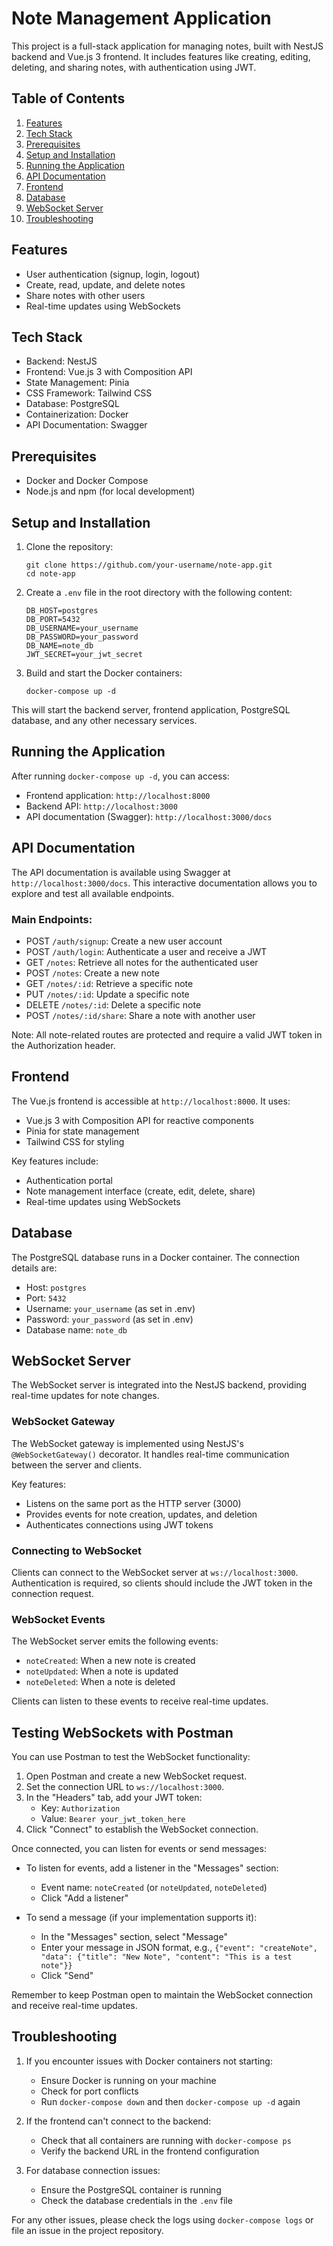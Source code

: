# Note Management Application

This project is a full-stack application for managing notes, built with NestJS backend and Vue.js 3 frontend. It includes features like creating, editing, deleting, and sharing notes, with authentication using JWT.

## Table of Contents

1. [Features](#features)
2. [Tech Stack](#tech-stack)
3. [Prerequisites](#prerequisites)
4. [Setup and Installation](#setup-and-installation)
5. [Running the Application](#running-the-application)
6. [API Documentation](#api-documentation)
7. [Frontend](#frontend)
8. [Database](#database)
9. [WebSocket Server](#websocket-server)
10. [Troubleshooting](#troubleshooting)

## Features

- User authentication (signup, login, logout)
- Create, read, update, and delete notes
- Share notes with other users
- Real-time updates using WebSockets

## Tech Stack

- Backend: NestJS
- Frontend: Vue.js 3 with Composition API
- State Management: Pinia
- CSS Framework: Tailwind CSS
- Database: PostgreSQL
- Containerization: Docker
- API Documentation: Swagger

## Prerequisites

- Docker and Docker Compose
- Node.js and npm (for local development)

## Setup and Installation

1. Clone the repository:
   ```
   git clone https://github.com/your-username/note-app.git
   cd note-app
   ```

2. Create a `.env` file in the root directory with the following content:
   ```
   DB_HOST=postgres
   DB_PORT=5432
   DB_USERNAME=your_username
   DB_PASSWORD=your_password
   DB_NAME=note_db
   JWT_SECRET=your_jwt_secret
   ```

3. Build and start the Docker containers:
   ```
   docker-compose up -d
   ```

This will start the backend server, frontend application, PostgreSQL database, and any other necessary services.

## Running the Application

After running `docker-compose up -d`, you can access:

- Frontend application: `http://localhost:8000`
- Backend API: `http://localhost:3000`
- API documentation (Swagger): `http://localhost:3000/docs`

## API Documentation

The API documentation is available using Swagger at `http://localhost:3000/docs`. This interactive documentation allows you to explore and test all available endpoints.

### Main Endpoints:

- POST `/auth/signup`: Create a new user account
- POST `/auth/login`: Authenticate a user and receive a JWT
- GET `/notes`: Retrieve all notes for the authenticated user
- POST `/notes`: Create a new note
- GET `/notes/:id`: Retrieve a specific note
- PUT `/notes/:id`: Update a specific note
- DELETE `/notes/:id`: Delete a specific note
- POST `/notes/:id/share`: Share a note with another user

Note: All note-related routes are protected and require a valid JWT token in the Authorization header.

## Frontend

The Vue.js frontend is accessible at `http://localhost:8000`. It uses:

- Vue.js 3 with Composition API for reactive components
- Pinia for state management
- Tailwind CSS for styling

Key features include:

- Authentication portal
- Note management interface (create, edit, delete, share)
- Real-time updates using WebSockets

## Database

The PostgreSQL database runs in a Docker container. The connection details are:

- Host: `postgres`
- Port: `5432`
- Username: `your_username` (as set in .env)
- Password: `your_password` (as set in .env)
- Database name: `note_db`

## WebSocket Server

The WebSocket server is integrated into the NestJS backend, providing real-time updates for note changes.

### WebSocket Gateway

The WebSocket gateway is implemented using NestJS's `@WebSocketGateway()` decorator. It handles real-time communication between the server and clients.

Key features:

- Listens on the same port as the HTTP server (3000)
- Provides events for note creation, updates, and deletion
- Authenticates connections using JWT tokens

### Connecting to WebSocket

Clients can connect to the WebSocket server at `ws://localhost:3000`. Authentication is required, so clients should include the JWT token in the connection request.

### WebSocket Events

The WebSocket server emits the following events:

- `noteCreated`: When a new note is created
- `noteUpdated`: When a note is updated
- `noteDeleted`: When a note is deleted

Clients can listen to these events to receive real-time updates.

## Testing WebSockets with Postman

You can use Postman to test the WebSocket functionality:

1. Open Postman and create a new WebSocket request.
2. Set the connection URL to `ws://localhost:3000`.
3. In the "Headers" tab, add your JWT token:
   - Key: `Authorization`
   - Value: `Bearer your_jwt_token_here`
4. Click "Connect" to establish the WebSocket connection.

Once connected, you can listen for events or send messages:

- To listen for events, add a listener in the "Messages" section:
  - Event name: `noteCreated` (or `noteUpdated`, `noteDeleted`)
  - Click "Add a listener"

- To send a message (if your implementation supports it):
  - In the "Messages" section, select "Message"
  - Enter your message in JSON format, e.g., `{"event": "createNote", "data": {"title": "New Note", "content": "This is a test note"}}`
  - Click "Send"

Remember to keep Postman open to maintain the WebSocket connection and receive real-time updates.

## Troubleshooting

1. If you encounter issues with Docker containers not starting:
   - Ensure Docker is running on your machine
   - Check for port conflicts
   - Run `docker-compose down` and then `docker-compose up -d` again

2. If the frontend can't connect to the backend:
   - Check that all containers are running with `docker-compose ps`
   - Verify the backend URL in the frontend configuration

3. For database connection issues:
   - Ensure the PostgreSQL container is running
   - Check the database credentials in the `.env` file

For any other issues, please check the logs using `docker-compose logs` or file an issue in the project repository.

